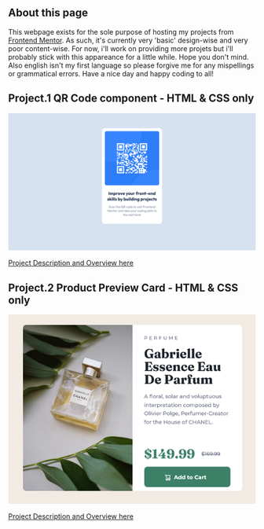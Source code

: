 ## About this page

This webpage exists for the sole purpose of hosting my projects from [Frontend Mentor](https://www.frontendmentor.io/home). As such, it's currently very 'basic' design-wise and very poor content-wise. For now, i'll work on providing more projets but i'll probably stick with this appareance for a little while. Hope you don't mind. Also english isn't my first language so please forgive me for any mispellings or grammatical errors. Have a nice day and happy coding to all!


## Project.1 QR Code component - HTML & CSS only
 ![Image](screenshot_QRcode.png)
   
   [Project Description and Overview here](https://github.com/joanFaseDev/FrontEnd-mentor-projects/tree/master/1.QRCode)

## Project.2 Product Preview Card - HTML & CSS only
 ![Image](screenshot_ProductPreviewCard.png)
   
   [Project Description and Overview here](https://github.com/joanFaseDev/FrontEnd-mentor-projects/tree/master/2.ProductPreviewCard)

